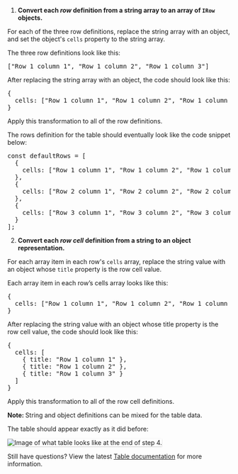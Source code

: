 
1) <strong>Convert each <em>row</em> definition from a string array to an array of `IRow` objects.</strong>

For each of the three row definitions, replace the string array with an object, and set the object's `cells` property to the string array.

The three row definitions look like this:

<pre class="file">
["Row 1 column 1", "Row 1 column 2", "Row 1 column 3"]
</pre>

After replacing the string array with an object, the code should look like this:

<pre class="file">
{
  cells: ["Row 1 column 1", "Row 1 column 2", "Row 1 column 3"]
}
</pre>

Apply this transformation to all of the row definitions.

The rows definition for the table should eventually look like the code snippet below:
<pre class="file">
const defaultRows = [
  {
    cells: ["Row 1 column 1", "Row 1 column 2", "Row 1 column 3"]
  },
  {
    cells: ["Row 2 column 1", "Row 2 column 2", "Row 2 column 3"]
  },
  {
    cells: ["Row 3 column 1", "Row 3 column 2", "Row 3 column 3"]
  }
];
</pre>

2) <strong>Convert each <em>row cell</em> definition from a string to an object representation.</strong>

For each array item in each row's `cells` array, replace the string value with an object whose `title` property is the row cell value.

Each array item in each row’s cells array looks like this:

<pre class="file">
{
  cells: ["Row 1 column 1", "Row 1 column 2", "Row 1 column 3"]
}
</pre>

After replacing the string value with an object whose title property is the row cell value, the code should look like this:

<pre class="file">
{
  cells: [
    { title: "Row 1 column 1" },
    { title: "Row 1 column 2" },
    { title: "Row 1 column 3" }
  ]
}
</pre>

Apply this transformation to all of the row cell definitions.

<strong>Note: </strong> String and object definitions can be mixed for the table data.

The table should appear exactly as it did before:

<img src="table-intro/assets/step-4-complete.png" alt="Image of what table looks like at the end of step 4." style="box-shadow: rgba(3, 3, 3, 0.2) 0px 1.25px 2.5px 0px;" />

Still have questions? View the latest <a href="https://www.patternfly.org/v4/documentation/react/components/table/" target="_blank">Table documentation</a> for more information.
